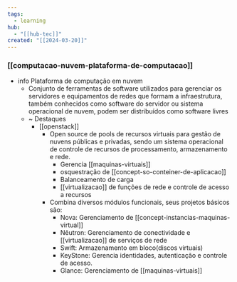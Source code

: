 ```yaml
---
tags:
  - learning
hub:
  - "[[hub-tec]]"
created: "[[2024-03-20]]"
---
```

### [[computacao-nuvem-plataforma-de-computacao]]


- info Plataforma de computação em nuvem
	- Conjunto de ferramentas de software utilizados para gerenciar os servidores e equipamentos de redes que formam a infraestrutura, também conhecidos como software do servidor ou sistema operacional de nuvem, podem ser distribuídos como software livres
	- ~ Destaques
		- [[openstack]]
			- Open source de pools de recursos virtuais para gestão de nuvens públicas e privadas, sendo um sistema operacional de controle de recursos de processamento, armazenamento e rede.
				- Gerencia [[maquinas-virtuais]]
				- osquestração de [[concept-so-conteiner-de-aplicacao]]
				- Balanceamento de carga
				- [[virtualizacao]] de funções de rede e controle de acesso a recursos
			- Combina diversos módulos funcionais, seus projetos básicos são:
				- Nova: Gerenciamento de [[concept-instancias-maquinas-virtual]]
				- Nêutron: Gerenciamento de conectividade e [[virtualizacao]] de serviços de rede
				- Swift: Armazenamento em bloco(discos virtuais)
				- KeyStone: Gerencia identidades, autenticação e controle de acesso.
				- Glance: Gerenciamento de [[maquinas-virtuais]]

